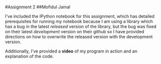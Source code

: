 #Assignment 2
##Mofidul Jamal

I've included the IPython notebook for this assignment, which has detailed prerequisites for running my notebook because I am using a library which has a bug in the latest *released* version of the library, but the bug was fixed on their latest *development* version on their github so I have provided directions on how to overwrite the released version with the development version.

Additionally, I've provided a **video** of my program in action and an explanation of the code.